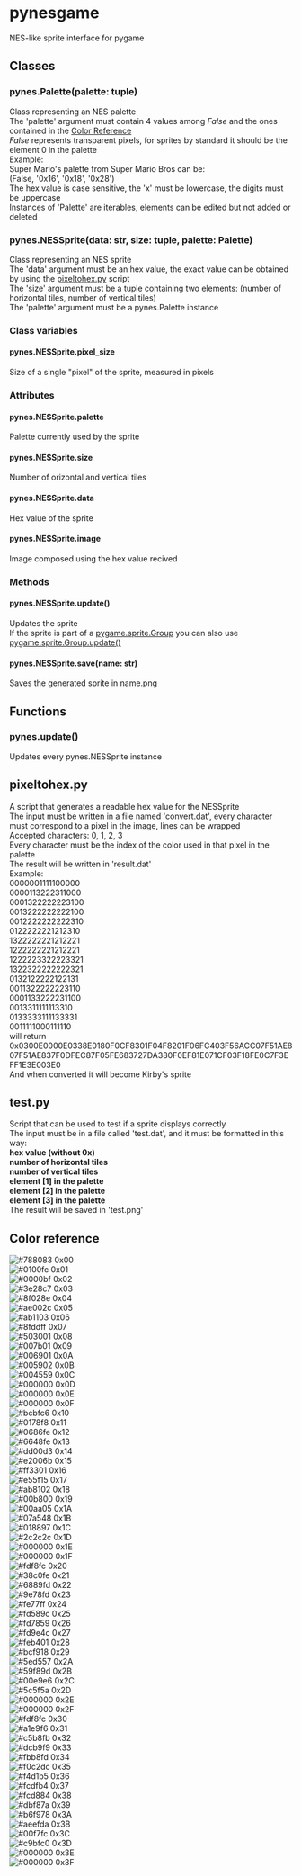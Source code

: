 # pynesgame
NES-like sprite interface for pygame

## Classes

### pynes.Palette(palette: tuple)
Class representing an NES palette<br>
The 'palette' argument must contain 4 values among _False_ and the ones contained in the [Color Reference](#Colorreference)<br>
_False_ represents transparent pixels, for sprites by standard it should be the element 0 in the palette<br>
Example:<br>
Super Mario's palette from Super Mario Bros can be:<br>
(False, '0x16', '0x18', '0x28')<br>
The hex value is case sensitive, the 'x' must be lowercase, the digits must be uppercase<br>
Instances of 'Palette' are iterables, elements can be edited but not added or deleted<br>



### pynes.NESSprite(data: str, size: tuple, palette: Palette)
Class representing an NES sprite<br>
The 'data' argument must be an hex value, the exact value can be obtained by using the [pixeltohex.py](#pixeltohex.py) script<br>
The 'size' argument must be a tuple containing two elements: (number of horizontal tiles, number of vertical tiles)<br>
The 'palette' argument must be a pynes.Palette instance<br>
### Class variables
#### pynes.NESSprite.pixel_size
Size of a single "pixel" of the sprite, measured in pixels

### Attributes
#### pynes.NESSprite.palette
Palette currently used by the sprite
#### pynes.NESSprite.size
Number of orizontal and vertical tiles
#### pynes.NESSprite.data
Hex value of the sprite
#### pynes.NESSprite.image
Image composed using the hex value recived
### Methods
#### pynes.NESSprite.update()
Updates the sprite<br>
If the sprite is part of a [pygame.sprite.Group](https://www.pygame.org/docs/ref/sprite.html#pygame.sprite.Group) you can also use [pygame.sprite.Group.update()](https://www.pygame.org/docs/ref/sprite.html#pygame.sprite.Group.update)
#### pynes.NESSprite.save(name: str)
Saves the generated sprite in name.png<br>

## Functions

### pynes.update()
Updates every pynes.NESSprite instance

## pixeltohex.py
A script that generates a readable hex value for the NESSprite <br>
The input must be written in a file named 'convert.dat', every character must correspond to a pixel in the image, lines can be wrapped<br>
Accepted characters: 0, 1, 2, 3<br>
Every character must be the index of the color used in that pixel in the palette<br>
The result will be written in 'result.dat'<br>
Example:<br>
0000001111100000<br>
0000113222311000<br>
0001322222223100<br>
0013222222222100<br>
0012222222222310<br>
0122222221212310<br>
1322222221212221<br>
1222222221212221<br>
1222223322223321<br>
1322322222222321<br>
0132122222122131<br>
0011322222223110<br>
0001133222231100<br>
0013311111113310<br>
0133333111133331<br>
0011111000111110<br>
will return<br>
0x0300E0000E0338E0180F0CF8301F04F8201F06FC403F56ACC07F51AE807F51AE837F0DFEC87F05FE683727DA380F0EF81E071CF03F18FE0C7F3EFF1E3E003E0<br>
And when converted it will become Kirby's sprite

## test.py
Script that can be used to test if a sprite displays correctly<br>
The input must be in a file called 'test.dat', and it must be formatted in this way:<br>
__hex value (without 0x)__<br>
__number of horizontal tiles__<br>
__number of vertical tiles__<br>
__element [1] in the palette__<br>
__element [2] in the palette__<br>
__element [3] in the palette__<br>
The result will be saved in 'test.png'


## Color reference
![#788083](https://placehold.it/15/788083/000000?text=+) 0x00<br>
![#0100fc](https://placehold.it/15/0100fc/000000?text=+) 0x01<br>
![#0000bf](https://placehold.it/15/0000bf/000000?text=+) 0x02<br>
![#3e28c7](https://placehold.it/15/3e28c7/000000?text=+) 0x03<br>
![#8f028e](https://placehold.it/15/8f028e/000000?text=+) 0x04<br>
![#ae002c](https://placehold.it/15/ae002c/000000?text=+) 0x05<br>
![#ab1103](https://placehold.it/15/ab1103/000000?text=+) 0x06<br>
![#8fddff](https://placehold.it/15/8fddff/000000?text=+) 0x07<br>
![#503001](https://placehold.it/15/503001/000000?text=+) 0x08<br>
![#007b01](https://placehold.it/15/007b01/000000?text=+) 0x09<br>
![#006901](https://placehold.it/15/006901/000000?text=+) 0x0A<br>
![#005902](https://placehold.it/15/005902/000000?text=+) 0x0B<br>
![#004559](https://placehold.it/15/004559/000000?text=+) 0x0C<br>
![#000000](https://placehold.it/15/000000/000000?text=+) 0x0D<br>
![#000000](https://placehold.it/15/000000/000000?text=+) 0x0E<br>
![#000000](https://placehold.it/15/000000/000000?text=+) 0x0F<br>
![#bcbfc6](https://placehold.it/15/bcbfc6/000000?text=+) 0x10<br>
![#0178f8](https://placehold.it/15/0178f8/000000?text=+) 0x11<br>
![#0686fe](https://placehold.it/15/0686fe/000000?text=+) 0x12<br>
![#6648fe](https://placehold.it/15/6648fe/000000?text=+) 0x13<br>
![#dd00d3](https://placehold.it/15/dd00d3/000000?text=+) 0x14<br>
![#e2006b](https://placehold.it/15/e2006b/000000?text=+) 0x15<br>
![#ff3301](https://placehold.it/15/ff3301/000000?text=+) 0x16<br>
![#e55f15](https://placehold.it/15/e55f15/000000?text=+) 0x17<br>
![#ab8102](https://placehold.it/15/ab8102/000000?text=+) 0x18<br>
![#00b800](https://placehold.it/15/00b800/000000?text=+) 0x19<br>
![#00aa05](https://placehold.it/15/00aa05/000000?text=+) 0x1A<br>
![#07a548](https://placehold.it/15/07a548/000000?text=+) 0x1B<br>
![#018897](https://placehold.it/15/018897/000000?text=+) 0x1C<br>
![#2c2c2c](https://placehold.it/15/2c2c2c/000000?text=+) 0x1D<br>
![#000000](https://placehold.it/15/000000/000000?text=+) 0x1E<br>
![#000000](https://placehold.it/15/000000/000000?text=+) 0x1F<br>
![#fdf8fc](https://placehold.it/15/fdf8fc/000000?text=+) 0x20<br>
![#38c0fe](https://placehold.it/15/38c0fe/000000?text=+) 0x21<br>
![#6889fd](https://placehold.it/15/6889fd/000000?text=+) 0x22<br>
![#9e78fd](https://placehold.it/15/9e78fd/000000?text=+) 0x23<br>
![#fe77ff](https://placehold.it/15/fe77ff/000000?text=+) 0x24<br>
![#fd589c](https://placehold.it/15/fd589c/000000?text=+) 0x25<br>
![#fd7859](https://placehold.it/15/fd7859/000000?text=+) 0x26<br>
![#fd9e4c](https://placehold.it/15/fd9e4c/000000?text=+) 0x27<br>
![#feb401](https://placehold.it/15/feb401/000000?text=+) 0x28<br>
![#bcf918](https://placehold.it/15/bcf918/000000?text=+) 0x29<br>
![#5ed557](https://placehold.it/15/5ed557/000000?text=+) 0x2A<br>
![#59f89d](https://placehold.it/15/59f89d/000000?text=+) 0x2B<br>
![#00e9e6](https://placehold.it/15/00e9e6/000000?text=+) 0x2C<br>
![#5c5f5a](https://placehold.it/15/5c5f5a/000000?text=+) 0x2D<br>
![#000000](https://placehold.it/15/000000/000000?text=+) 0x2E<br>
![#000000](https://placehold.it/15/000000/000000?text=+) 0x2F<br>
![#fdf8fc](https://placehold.it/15/fdf8fc/000000?text=+) 0x30<br>
![#a1e9f6](https://placehold.it/15/a1e9f6/000000?text=+) 0x31<br>
![#c5b8fb](https://placehold.it/15/c5b8fb/000000?text=+) 0x32<br>
![#dcb9f9](https://placehold.it/15/dcb9f9/000000?text=+) 0x33<br>
![#fbb8fd](https://placehold.it/15/fbb8fd/000000?text=+) 0x34<br>
![#f0c2dc](https://placehold.it/15/f0c2dc/000000?text=+) 0x35<br>
![#f4d1b5](https://placehold.it/15/f4d1b5/000000?text=+) 0x36<br>
![#fcdfb4](https://placehold.it/15/fcdfb4/000000?text=+) 0x37<br>
![#fcd884](https://placehold.it/15/fcd884/000000?text=+) 0x38<br>
![#dbf87a](https://placehold.it/15/dbf87a/000000?text=+) 0x39<br>
![#b6f978](https://placehold.it/15/b6f978/000000?text=+) 0x3A<br>
![#aeefda](https://placehold.it/15/aeefda/000000?text=+) 0x3B<br>
![#00f7fc](https://placehold.it/15/00f7fc/000000?text=+) 0x3C<br>
![#c9bfc0](https://placehold.it/15/c9bfc0/000000?text=+) 0x3D<br>
![#000000](https://placehold.it/15/000000/000000?text=+) 0x3E<br>
![#000000](https://placehold.it/15/000000/000000?text=+) 0x3F<br>

